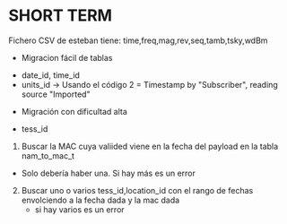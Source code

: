 SHORT TERM
==========

Fichero CSV de esteban tiene: time,freq,mag,rev,seq,tamb,tsky,wdBm

* Migracion fácil de tablas
- date_id, time_id
- units_id -> Usando el código 2 = Timestamp by "Subscriber", reading source "Imported"

* Migración con dificultad alta
- tess_id

1) Buscar la MAC cuya valiided viene en la fecha del payload en la tabla nam_to_mac_t
  - Solo debería haber una. Si hay más es un error
2) Buscar uno o varios tess_id,location_id con el rango de fechas envolciendo a la fecha dada y la mac dada
   - si hay varios es un error



